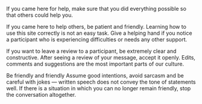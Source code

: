 If you came here for help, make sure that you did everything possible so that others could help you.

If you came here to help others, be patient and friendly.
Learning how to use this site correctly is not an easy task. Give a helping hand if you notice a participant who is experiencing difficulties or needs any other support.

If you want to leave a review to a participant, be extremely clear and constructive. After seeing a review of your message, accept it openly.
Edits, comments and suggestions are the most important parts of our culture.

Be friendly and friendly
Assume good intentions, avoid sarcasm and be careful with jokes — written speech does not convey the tone of statements well. If there is a situation in which you can no longer remain friendly, stop the conversation altogether.
